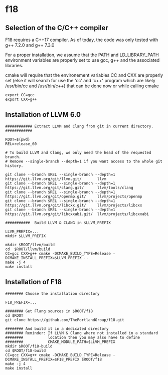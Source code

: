 # f18

## Selection of the C/C++ compiler

F18 requires a C++17 compiler. As of today, the code was only tested with g++ 7.2.0 and g++ 7.3.0  

For a proper installation, we assume that the PATH and LD_LIBRARY_PATH environment variables 
are properly set to use gcc, g++ and the associated libraries.   

cmake will require that the environement variables CC and CXX are properly set (else it will 
search for use the 'cc' and 'c++' program which are likely /usr/bin/cc and /usr/bin/c++) that 
can be done now or while calling cmake 

    export CC=gcc
    export CXX=g++

## Installation of LLVM 6.0

    ############ Extract LLVM and Clang from git in current directory. 
    ############ 

    ROOT=$(pwd)
    REL=release_60
   
    # To build LLVM and Clang, we only need the head of the requested branch. 
    # Remove --single-branch --depth=1 if you want access to the whole git history. 
   
    git clone --branch $REL --single-branch --depth=1 https://git.llvm.org/git/llvm.git/       llvm
    git clone --branch $REL --single-branch --depth=1 https://git.llvm.org/git/clang.git/      llvm/tools/clang
    git clone --branch $REL --single-branch --depth=1 https://git.llvm.org/git/openmp.git/     llvm/projects/openmp
    git clone --branch $REL --single-branch --depth=1 https://git.llvm.org/git/libcxx.git/     llvm/projects/libcxx
    git clone --branch $REL --single-branch --depth=1 https://git.llvm.org/git/libcxxabi.git/  llvm/projects/libcxxabi
   
    ###########  Build LLVM & CLANG in $LLVM_PREFIX 

    LLVM_PREFIX=... 
    mkdir $LLVM_PREFIX
    
    mkdir $ROOT/llvm/build
    cd  $ROOT/llvm/build 
    CC=gcc CXX+g++ cmake -DCMAKE_BUILD_TYPE=Release -DCMAKE_INSTALL_PREFIX=$LLVM_PREFIX ..
    make -j 4
    make install
   

## Installation of F18

    ######## Choose the installation directory
   
    F18_PREFIX=...   

    ######## Get Flang sources in $ROOT/f18
    cd $ROOT
    git clone https://github.com/ThePortlandGroup/f18.git

    ######## And build it in a dedicated directory
    ######## Reminder: If LLVM & Clang where not installed in a standard 
    ########           location then you may also have to define
    ########           CMAKE_MODULE_PATH=$LLVM_PREFIX  
    mkdir $ROOT/f18-build
    cd $ROOT/f18-build   
    CC=gcc CXX=g++ cmake -DCMAKE_BUILD_TYPE=Release -DCMAKE_INSTALL_PREFIX=$F18_PREFIX $ROOT/f18
    make -j 4
    make install
